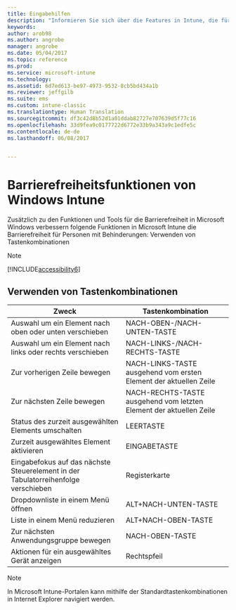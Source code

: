 ```yaml
---
title: Eingabehilfen
description: "Informieren Sie sich über die Features in Intune, die für Barrierefreiheit für Personen mit Behinderungen sorgen."
keywords: 
author: arob98
ms.author: angrobe
manager: angrobe
ms.date: 05/04/2017
ms.topic: reference
ms.prod: 
ms.service: microsoft-intune
ms.technology: 
ms.assetid: 6d7ed613-be97-4973-9532-8cb5bd434a1b
ms.reviewer: jeffgilb
ms.suite: ems
ms.custom: intune-classic
ms.translationtype: Human Translation
ms.sourcegitcommit: df3c42d8b52d1a01ddab82727e707639d5f77c16
ms.openlocfilehash: 33d9fea9c0177722d6772e33b9a343a9c1edfe5c
ms.contentlocale: de-de
ms.lasthandoff: 06/08/2017


---
```


# <a name="accessibility-features-of-microsoft-intune"></a>Barrierefreiheitsfunktionen von Windows Intune
Zusätzlich zu den Funktionen und Tools für die Barrierefreiheit in Microsoft Windows verbessern folgende Funktionen in Microsoft Intune die Barrierefreiheit für Personen mit Behinderungen: Verwenden von Tastenkombinationen

> [!NOTE]
> [!INCLUDE[accessibility6](./includes/accessibility6_md.md)]

## <a name="using-keyboard-shortcuts"></a>Verwenden von Tastenkombinationen

|Zweck|Tastenkombination|
|--------------|------------------------------|
|Auswahl um ein Element nach oben oder unten verschieben|NACH-OBEN-/NACH-UNTEN-TASTE|
|Auswahl um ein Element nach links oder rechts verschieben|NACH-LINKS-/NACH-RECHTS-TASTE|
|Zur vorherigen Zeile bewegen|NACH-LINKS-TASTE ausgehend vom ersten Element der aktuellen Zeile|
|Zur nächsten Zeile bewegen|NACH-RECHTS-TASTE ausgehend vom letzten Element der aktuellen Zeile|
|Status des zurzeit ausgewählten Elements umschalten|LEERTASTE|
|Zurzeit ausgewähltes Element aktivieren|EINGABETASTE|
|Eingabefokus auf das nächste Steuerelement in der Tabulatorreihenfolge verschieben|Registerkarte|
|Dropdownliste in einem Menü öffnen|ALT+NACH-UNTEN-TASTE|
|Liste in einem Menü reduzieren|ALT+NACH-OBEN-TASTE|
|Zur nächsten Anwendungsgruppe bewegen|NACH-OBEN-TASTE|
|Aktionen für ein ausgewähltes Gerät anzeigen|Rechtspfeil|
> [!NOTE]
> In Microsoft Intune-Portalen kann mithilfe der Standardtastenkombinationen in Internet Explorer navigiert werden.

